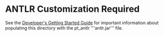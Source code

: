 ANTLR Customization Required
===================
See the [Developer's Getting Started Guide](https://github.com/xtuml/bridgepoint/blob/master/doc-bridgepoint/process/Developer%20Getting%20Started%20Guide.md)
for important information about populating this directory with the pt_antlr
'''antlr.jar''' file.
